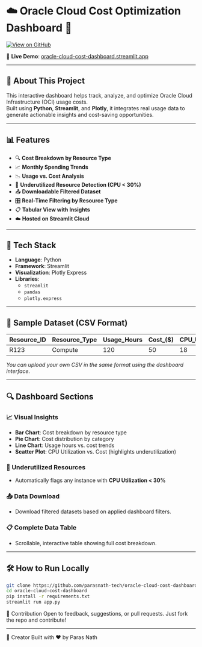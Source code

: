 # ☁️ Oracle Cloud Cost Optimization Dashboard 💸

[![View on GitHub](https://img.shields.io/badge/View%20on%20GitHub-%23121011.svg?style=for-the-badge&logo=github&logoColor=white)](https://github.com/parasnath-tech/oracle-cloud-cost-dashboard)

🔗 **Live Demo**: [oracle-cloud-cost-dashboard.streamlit.app](https://oracle-cloud-cost-dashboard.streamlit.app/)

---

## 📘 About This Project

This interactive dashboard helps track, analyze, and optimize Oracle Cloud Infrastructure (OCI) usage costs.  
Built using **Python**, **Streamlit**, and **Plotly**, it integrates real usage data to generate actionable insights and cost-saving opportunities.

---

## 📊 Features

- 🔍 **Cost Breakdown by Resource Type**
- 📈 **Monthly Spending Trends**
- 📉 **Usage vs. Cost Analysis**
- 🚀 **Underutilized Resource Detection (CPU < 30%)**
- 📤 **Downloadable Filtered Dataset**
- 🎛️ **Real-Time Filtering by Resource Type**
- 📋 **Tabular View with Insights**
- ☁️ **Hosted on Streamlit Cloud**

---

## 🧪 Tech Stack

- **Language**: Python
- **Framework**: Streamlit
- **Visualization**: Plotly Express
- **Libraries**:
  - `streamlit`
  - `pandas`
  - `plotly.express`

---

## 📁 Sample Dataset (CSV Format)

| Resource_ID | Resource_Type | Usage_Hours | Cost_($) | CPU_Utilization(%) | Instance_Count | Instance_Type |
|-------------|----------------|-------------|----------|---------------------|----------------|----------------|
| R123        | Compute        | 120         | 50       | 18                  | 1              | VM.Standard2.1 |

_You can upload your own CSV in the same format using the dashboard interface._

---

## 🔍 Dashboard Sections

### 📈 Visual Insights

- **Bar Chart**: Cost breakdown by resource type
- **Pie Chart**: Cost distribution by category
- **Line Chart**: Usage hours vs. cost trends
- **Scatter Plot**: CPU Utilization vs. Cost (highlights underutilization)

### 🚀 Underutilized Resources

- Automatically flags any instance with **CPU Utilization < 30%**

### 📤 Data Download

- Download filtered datasets based on applied dashboard filters.

### 📋 Complete Data Table

- Scrollable, interactive table showing full cost breakdown.

---

## 🛠️ How to Run Locally

```bash
git clone https://github.com/parasnath-tech/oracle-cloud-cost-dashboard.git
cd oracle-cloud-cost-dashboard
pip install -r requirements.txt
streamlit run app.py
``````

🤝 Contribution
Open to feedback, suggestions, or pull requests. Just fork the repo and contribute!

---

🧠 Creator
Built with ❤️ by Paras Nath
